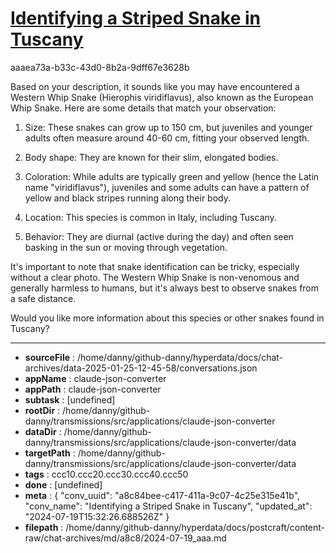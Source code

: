 # [Identifying a Striped Snake in Tuscany](https://claude.ai/chat/a8c84bee-c417-411a-9c07-4c25e315e41b)

aaaea73a-b33c-43d0-8b2a-9dff67e3628b

 Based on your description, it sounds like you may have encountered a Western Whip Snake (Hierophis viridiflavus), also known as the European Whip Snake. Here are some details that match your observation:

1. Size: These snakes can grow up to 150 cm, but juveniles and younger adults often measure around 40-60 cm, fitting your observed length.

2. Body shape: They are known for their slim, elongated bodies.

3. Coloration: While adults are typically green and yellow (hence the Latin name "viridiflavus"), juveniles and some adults can have a pattern of yellow and black stripes running along their body.

4. Location: This species is common in Italy, including Tuscany.

5. Behavior: They are diurnal (active during the day) and often seen basking in the sun or moving through vegetation.

It's important to note that snake identification can be tricky, especially without a clear photo. The Western Whip Snake is non-venomous and generally harmless to humans, but it's always best to observe snakes from a safe distance.

Would you like more information about this species or other snakes found in Tuscany?

---

* **sourceFile** : /home/danny/github-danny/hyperdata/docs/chat-archives/data-2025-01-25-12-45-58/conversations.json
* **appName** : claude-json-converter
* **appPath** : claude-json-converter
* **subtask** : [undefined]
* **rootDir** : /home/danny/github-danny/transmissions/src/applications/claude-json-converter
* **dataDir** : /home/danny/github-danny/transmissions/src/applications/claude-json-converter/data
* **targetPath** : /home/danny/github-danny/transmissions/src/applications/claude-json-converter/data
* **tags** : ccc10.ccc20.ccc30.ccc40.ccc50
* **done** : [undefined]
* **meta** : {
  "conv_uuid": "a8c84bee-c417-411a-9c07-4c25e315e41b",
  "conv_name": "Identifying a Striped Snake in Tuscany",
  "updated_at": "2024-07-19T15:32:26.688526Z"
}
* **filepath** : /home/danny/github-danny/hyperdata/docs/postcraft/content-raw/chat-archives/md/a8c8/2024-07-19_aaa.md